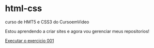 # html-css
 curso de HMT5 e CSS3 do CursoemVideo

Estou aprendendo a criar sites e agora vou gerenciar meus repositorios!

<a href="httpa://devenzonascimento.github.io\html-css\exercicios\ex001">Executar o exercicio 001</a>